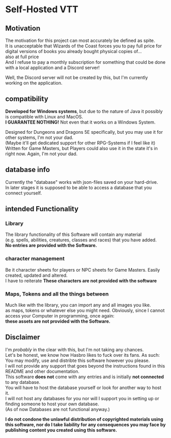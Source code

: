 # Self-Hosted VTT

## Motivation

The motivation for this project can most accurately be defined as spite.  
It is unacceptable that Wizards of the Coast forces you to pay full price for digital versions of books
you already bought physical copies of...  
also at full price  
And I refuse to pay a monthly subscription for something that could be done with a local application and a Discord server!

Well, the Discord server will not be created by this, but I'm currently working on the application.  

## compatibility

**Developed for Windows systems**, but due to the nature of Java it possibly is compatible with Linux and MacOS.  
**I GUARANTEE NOTHING!** Not even that it works on a Windows System.  

Designed for Dungeons and Dragons 5E specifically, but you may use it for other systems, I'm not your dad.  
(Maybe it'll get dedicated support for other RPG-Systems if I feel like it)  
Written for Game Masters, but Players could also use it in the state it's in right now. Again, I'm not your dad.  

## database info

Currently the "database" works with json-files saved on your hard-drive.  
In later stages it is supposed to be able to access a database that you connect yourself.

## intended Functionality

### Library

The library functionality of this Software will contain any material  
(e.g. spells, abilities, creatures, classes and races) that you have added.    
**No entries are provided with the Software.**

### character management

Be it character sheets for players or NPC sheets for Game Masters. Easily created, updated and altered.  
I have to reiterate **These characters are not provided with the software**

### Maps, Tokens and all the things between

Much like with the library, you can import any and all images you like.  
as maps, tokens or whatever else you might need.
Obviously, since I cannot access your Computer in programming, once again:  
**these assets are not provided with the Software.**

## Disclaimer

I'm *probably* in the clear with this, but I'm not taking any chances.  
Let's be honest, we know how Hasbro likes to fuck over its fans. As such:  
You may modify, use and distribte this software however you please.  
I will not provide any support that goes beyond the instructions found in this README and other documentation.  
This software **does not** come with any entries and is initially **not connected** to any database.  
You will have to host the database yourself or look for another way to host it.  
I will not host any databases for you nor will I support you in setting up or finding someone to host your own database.  
(As of now Databases are not functional anyway.)  

**I do not condone the unlawful distribution of copyrighted materials using this software,
nor do I take liability for any consequences you may face by publishing content you created using this software.**
